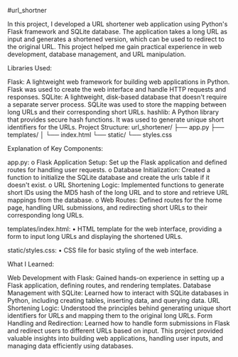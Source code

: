 #url_shortner

In this project, I developed a URL shortener web application using Python's Flask framework and SQLite database. The application takes a long URL as input and generates a shortened version, which can be used to redirect to the original URL. This project helped me gain practical experience in web development, database management, and URL manipulation.

Libraries Used:

Flask: A lightweight web framework for building web applications in Python. Flask was used to create the web interface and handle HTTP requests and responses.
SQLite: A lightweight, disk-based database that doesn't require a separate server process. SQLite was used to store the mapping between long URLs and their corresponding short URLs.
hashlib: A Python library that provides secure hash functions. It was used to generate unique short identifiers for the URLs.
Project Structure: url_shortener/ ├── app.py ├── templates/ │ └── index.html └── static/ └── styles.css

Explanation of Key Components:

app.py: o Flask Application Setup: Set up the Flask application and defined routes for handling user requests. o Database Initialization: Created a function to initialize the SQLite database and create the urls table if it doesn't exist. o URL Shortening Logic: Implemented functions to generate short IDs using the MD5 hash of the long URL and to store and retrieve URL mappings from the database. o Web Routes: Defined routes for the home page, handling URL submissions, and redirecting short URLs to their corresponding long URLs.

templates/index.html: • HTML template for the web interface, providing a form to input long URLs and displaying the shortened URLs.

static/styles.css: • CSS file for basic styling of the web interface.

What I Learned:

Web Development with Flask: Gained hands-on experience in setting up a Flask application, defining routes, and rendering templates.
Database Management with SQLite: Learned how to interact with SQLite databases in Python, including creating tables, inserting data, and querying data.
URL Shortening Logic: Understood the principles behind generating unique short identifiers for URLs and mapping them to the original long URLs.
Form Handling and Redirection: Learned how to handle form submissions in Flask and redirect users to different URLs based on input.
This project provided valuable insights into building web applications, handling user inputs, and managing data efficiently using databases.
